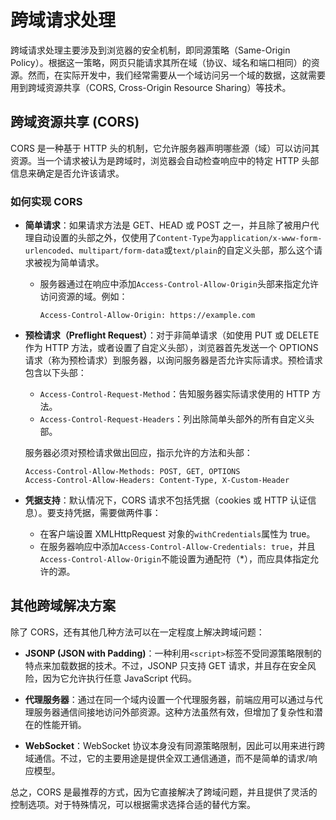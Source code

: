 # 跨域请求处理

跨域请求处理主要涉及到浏览器的安全机制，即同源策略（Same-Origin Policy）。根据这一策略，网页只能请求其所在域（协议、域名和端口相同）的资源。然而，在实际开发中，我们经常需要从一个域访问另一个域的数据，这就需要用到跨域资源共享（CORS, Cross-Origin Resource Sharing）等技术。

## 跨域资源共享 (CORS)

CORS 是一种基于 HTTP 头的机制，它允许服务器声明哪些源（域）可以访问其资源。当一个请求被认为是跨域时，浏览器会自动检查响应中的特定 HTTP 头部信息来确定是否允许该请求。

### 如何实现 CORS

- **简单请求**：如果请求方法是 GET、HEAD 或 POST 之一，并且除了被用户代理自动设置的头部之外，仅使用了`Content-Type`为`application/x-www-form-urlencoded`、`multipart/form-data`或`text/plain`的自定义头部，那么这个请求被视为简单请求。

  - 服务器通过在响应中添加`Access-Control-Allow-Origin`头部来指定允许访问资源的域。例如：
    ```
    Access-Control-Allow-Origin: https://example.com
    ```

- **预检请求（Preflight Request）**：对于非简单请求（如使用 PUT 或 DELETE 作为 HTTP 方法，或者设置了自定义头部），浏览器首先发送一个 OPTIONS 请求（称为预检请求）到服务器，以询问服务器是否允许实际请求。预检请求包含以下头部：

  - `Access-Control-Request-Method`：告知服务器实际请求使用的 HTTP 方法。
  - `Access-Control-Request-Headers`：列出除简单头部外的所有自定义头部。

  服务器必须对预检请求做出回应，指示允许的方法和头部：

  ```
  Access-Control-Allow-Methods: POST, GET, OPTIONS
  Access-Control-Allow-Headers: Content-Type, X-Custom-Header
  ```

- **凭据支持**：默认情况下，CORS 请求不包括凭据（cookies 或 HTTP 认证信息）。要支持凭据，需要做两件事：
  - 在客户端设置 XMLHttpRequest 对象的`withCredentials`属性为 true。
  - 在服务器响应中添加`Access-Control-Allow-Credentials: true`，并且`Access-Control-Allow-Origin`不能设置为通配符（\*），而应具体指定允许的源。

## 其他跨域解决方案

除了 CORS，还有其他几种方法可以在一定程度上解决跨域问题：

- **JSONP (JSON with Padding)**：一种利用`<script>`标签不受同源策略限制的特点来加载数据的技术。不过，JSONP 只支持 GET 请求，并且存在安全风险，因为它允许执行任意 JavaScript 代码。
- **代理服务器**：通过在同一个域内设置一个代理服务器，前端应用可以通过与代理服务器通信间接地访问外部资源。这种方法虽然有效，但增加了复杂性和潜在的性能开销。

- **WebSocket**：WebSocket 协议本身没有同源策略限制，因此可以用来进行跨域通信。不过，它的主要用途是提供全双工通信通道，而不是简单的请求/响应模型。

总之，CORS 是最推荐的方式，因为它直接解决了跨域问题，并且提供了灵活的控制选项。对于特殊情况，可以根据需求选择合适的替代方案。
